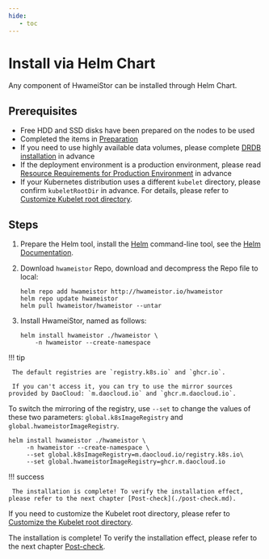 ```yaml
---
hide:
   - toc
---
```


# Install via Helm Chart

Any component of HwameiStor can be installed through Helm Chart.

## Prerequisites

- Free HDD and SSD disks have been prepared on the nodes to be used
- Completed the items in [Preparation](prereq.md)
- If you need to use highly available data volumes, please complete [DRDB installation](drbdinstall.md) in advance
- If the deployment environment is a production environment, please read [Resource Requirements for Production Environment](proresource.md) in advance
- If your Kubernetes distribution uses a different `kubelet` directory, please confirm `kubeletRootDir` in advance.
   For details, please refer to [Customize Kubelet root directory](customized-kubelet.md).

## Steps

1. Prepare the Helm tool, install the [Helm](https://helm.sh/) command-line tool, see the [Helm Documentation](https://helm.sh/docs/).

2. Download `hwameistor` Repo, download and decompress the Repo file to local:

     ```console
     helm repo add hwameistor http://hwameistor.io/hwameistor
     helm repo update hwameistor
     helm pull hwameistor/hwameistor --untar
     ```

3. Install HwameiStor, named as follows:

     ```console
     helm install hwameistor ./hwameistor \
         -n hwameistor --create-namespace
     ```


!!! tip

     The default registries are `registry.k8s.io` and `ghcr.io`.
    
     If you can't access it, you can try to use the mirror sources provided by DaoCloud: `m.daocloud.io` and `ghcr.m.daocloud.io`.

To switch the mirroring of the registry, use `--set` to change the values of these two parameters: `global.k8sImageRegistry` and `global.hwameistorImageRegistry`.

```console
helm install hwameistor ./hwameistor \
     -n hwameistor --create-namespace \
     --set global.k8sImageRegistry=m.daocloud.io/registry.k8s.io\
     --set global.hwameistorImageRegistry=ghcr.m.daocloud.io
```

!!! success

     The installation is complete! To verify the installation effect, please refer to the next chapter [Post-check](./post-check.md).

If you need to customize the Kubelet root directory, please refer to [Customize the Kubelet root directory](customized-kubelet.md).

The installation is complete! To verify the installation effect, please refer to the next chapter [Post-check](./post-check.md).
